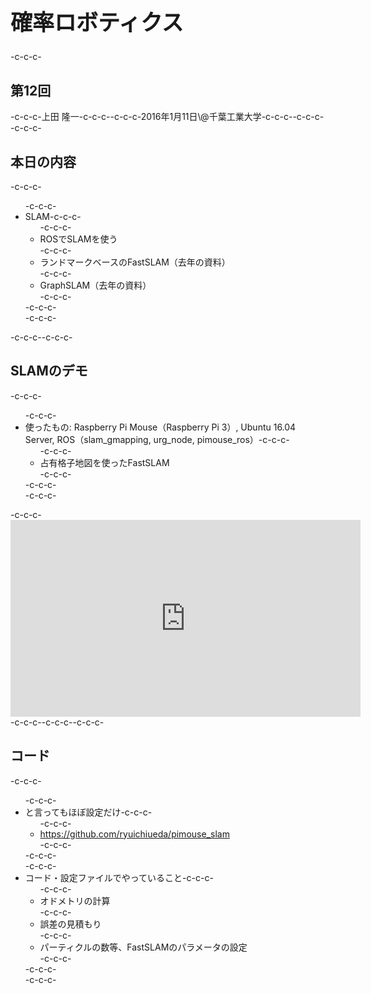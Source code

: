 <h1 style="font-size: 250%;">確率ロボティクス</h1>-c-c-c-<h2>第12回</h2>-c-c-c-上田 隆一-c-c-c--c-c-c-2016年1月11日\@千葉工業大学-c-c-c--c-c-c-<!--nextpage-->-c-c-c-<h2>本日の内容</h2>-c-c-c-<ul>-c-c-c- 	<li>SLAM-c-c-c-<ul>-c-c-c- 	<li>ROSでSLAMを使う</li>-c-c-c- 	<li>ランドマークベースのFastSLAM（去年の資料）</li>-c-c-c- 	<li>GraphSLAM（去年の資料）</li>-c-c-c-</ul>-c-c-c-</li>-c-c-c-</ul>-c-c-c-<!--nextpage-->-c-c-c-<h2>SLAMのデモ</h2>-c-c-c-<ul>-c-c-c- 	<li>使ったもの: Raspberry Pi Mouse（Raspberry Pi 3）, Ubuntu 16.04 Server, ROS（slam_gmapping, urg_node, pimouse_ros）-c-c-c-<ul>-c-c-c- 	<li>占有格子地図を使ったFastSLAM</li>-c-c-c-</ul>-c-c-c-</li>-c-c-c-</ul>-c-c-c-<iframe src="https://www.youtube.com/embed/b2kYQ11PUSI" width="560" height="315" frameborder="0" allowfullscreen="allowfullscreen"></iframe>-c-c-c--c-c-c-<!--nextpage-->-c-c-c-<h2>コード</h2>-c-c-c-<ul>-c-c-c- 	<li>と言ってもほぼ設定だけ-c-c-c-<ul>-c-c-c- 	<li><a href="https://github.com/ryuichiueda/pimouse_slam" target="_blank">https://github.com/ryuichiueda/pimouse_slam</a></li>-c-c-c-</ul>-c-c-c-</li>-c-c-c- 	<li>コード・設定ファイルでやっていること-c-c-c-<ul>-c-c-c- 	<li>オドメトリの計算</li>-c-c-c- 	<li>誤差の見積もり</li>-c-c-c- 	<li>パーティクルの数等、FastSLAMのパラメータの設定</li>-c-c-c-</ul>-c-c-c-</li>-c-c-c-</ul>
